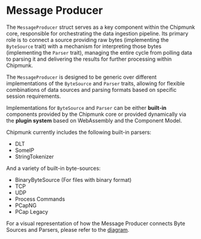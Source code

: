 # Message Producer

The `MessageProducer` struct serves as a key component within the Chipmunk core, responsible for orchestrating the data ingestion pipeline. Its primary role is to connect a source providing raw bytes (implementing the `ByteSource` trait) with a mechanism for interpreting those bytes (implementing the `Parser` trait), managing the entire cycle from polling data to parsing it and delivering the results for further processing within Chipmunk.

The `MessageProducer` is designed to be generic over different implementations of the `ByteSource` and `Parser` traits, allowing for flexible combinations of data sources and parsing formats based on specific session requirements.

Implementations for `ByteSource` and `Parser` can be either **built-in** components provided by the Chipmunk core or provided dynamically via the **plugin system** based on WebAssembly and the Component Model.

Chipmunk currently includes the following built-in parsers:

- DLT
- SomeIP
- StringTokenizer

And a variety of built-in byte-sources:

- BinaryByteSource (For files with binary format)
- TCP
- UDP
- Process Commands
- PCapNG
- PCap Legacy

For a visual representation of how the Message Producer connects Byte Sources and Parsers, please refer to the [diagram](./producer-plugins.drawio).
